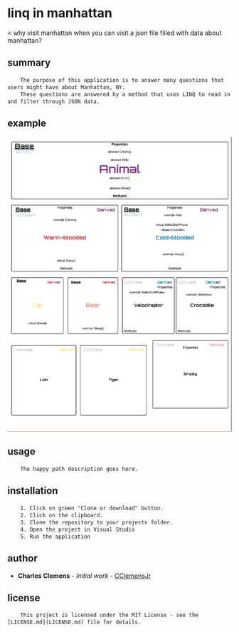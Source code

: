 # linq in manhattan
< why visit manhattan when you can visit a json file filled with data about manhattan?

## summary
```
	The purpose of this application is to answer many questions that users might have about Manhattan, NY.
	These questions are answered by a method that uses LINQ to read in and filter through JSON data.
```

## example
![alt text](https://github.com/CClemensJr/Zoo/blob/master/Assets/zoo.PNG)

## usage
```
	The happy path description goes here.
```


## installation
```
	1. Click on green "Clone or download" button.
	2. Click on the clipboard.
	3. Clone the repository to your projects folder.
	4. Open the project in Visual Studio
	5. Run the application
```

## author

* **Charles Clemens** - *Initial work* - [CClemensJr](https://github.com/CClemensJr)


## license
```
	This project is licensed under the MIT License - see the [LICENSE.md](LICENSE.md) file for details.
```
